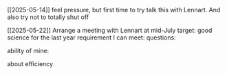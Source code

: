 [[2025-05-14]] 
feel pressure, but first time to try talk this with Lennart. And also try not to totally shut off 

[[2025-05-22]] 
Arrange a meeting with Lennart at mid-July
target: good science for the last year 
requirement I can meet:
questions: 

ability of mine:

about efficiency 
